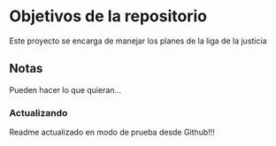 # Objetivos de la repositorio

Este proyecto se encarga de manejar los planes de la liga de la justicia


## Notas
Pueden hacer lo que quieran...


### Actualizando

Readme actualizado en modo de prueba desde Github!!!
